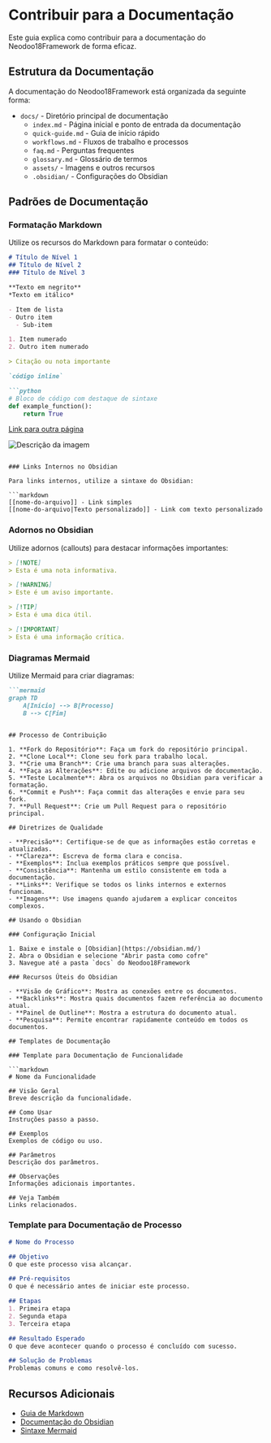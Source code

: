 # Contribuir para a Documentação

Este guia explica como contribuir para a documentação do Neodoo18Framework de forma eficaz.

## Estrutura da Documentação

A documentação do Neodoo18Framework está organizada da seguinte forma:

- `docs/` - Diretório principal de documentação
  - `index.md` - Página inicial e ponto de entrada da documentação
  - `quick-guide.md` - Guia de início rápido
  - `workflows.md` - Fluxos de trabalho e processos
  - `faq.md` - Perguntas frequentes
  - `glossary.md` - Glossário de termos
  - `assets/` - Imagens e outros recursos
  - `.obsidian/` - Configurações do Obsidian

## Padrões de Documentação

### Formatação Markdown

Utilize os recursos do Markdown para formatar o conteúdo:

```markdown
# Título de Nível 1
## Título de Nível 2
### Título de Nível 3

**Texto em negrito**
*Texto em itálico*

- Item de lista
- Outro item
  - Sub-item

1. Item numerado
2. Outro item numerado

> Citação ou nota importante

`código inline`

```python
# Bloco de código com destaque de sintaxe
def example_function():
    return True
```

[Link para outra página](path/to/page.md)

![Descrição da imagem](path/to/image.png)
```

### Links Internos no Obsidian

Para links internos, utilize a sintaxe do Obsidian:

```markdown
[[nome-do-arquivo]] - Link simples
[[nome-do-arquivo|Texto personalizado]] - Link com texto personalizado
```

### Adornos no Obsidian

Utilize adornos (callouts) para destacar informações importantes:

```markdown
> [!NOTE]
> Esta é uma nota informativa.

> [!WARNING]
> Este é um aviso importante.

> [!TIP]
> Esta é uma dica útil.

> [!IMPORTANT]
> Esta é uma informação crítica.
```

### Diagramas Mermaid

Utilize Mermaid para criar diagramas:

```markdown
```mermaid
graph TD
    A[Início] --> B[Processo]
    B --> C[Fim]
```
```

## Processo de Contribuição

1. **Fork do Repositório**: Faça um fork do repositório principal.
2. **Clone Local**: Clone seu fork para trabalho local.
3. **Crie uma Branch**: Crie uma branch para suas alterações.
4. **Faça as Alterações**: Edite ou adicione arquivos de documentação.
5. **Teste Localmente**: Abra os arquivos no Obsidian para verificar a formatação.
6. **Commit e Push**: Faça commit das alterações e envie para seu fork.
7. **Pull Request**: Crie um Pull Request para o repositório principal.

## Diretrizes de Qualidade

- **Precisão**: Certifique-se de que as informações estão corretas e atualizadas.
- **Clareza**: Escreva de forma clara e concisa.
- **Exemplos**: Inclua exemplos práticos sempre que possível.
- **Consistência**: Mantenha um estilo consistente em toda a documentação.
- **Links**: Verifique se todos os links internos e externos funcionam.
- **Imagens**: Use imagens quando ajudarem a explicar conceitos complexos.

## Usando o Obsidian

### Configuração Inicial

1. Baixe e instale o [Obsidian](https://obsidian.md/)
2. Abra o Obsidian e selecione "Abrir pasta como cofre"
3. Navegue até a pasta `docs` do Neodoo18Framework

### Recursos Úteis do Obsidian

- **Visão de Gráfico**: Mostra as conexões entre os documentos.
- **Backlinks**: Mostra quais documentos fazem referência ao documento atual.
- **Painel de Outline**: Mostra a estrutura do documento atual.
- **Pesquisa**: Permite encontrar rapidamente conteúdo em todos os documentos.

## Templates de Documentação

### Template para Documentação de Funcionalidade

```markdown
# Nome da Funcionalidade

## Visão Geral
Breve descrição da funcionalidade.

## Como Usar
Instruções passo a passo.

## Exemplos
Exemplos de código ou uso.

## Parâmetros
Descrição dos parâmetros.

## Observações
Informações adicionais importantes.

## Veja Também
Links relacionados.
```

### Template para Documentação de Processo

```markdown
# Nome do Processo

## Objetivo
O que este processo visa alcançar.

## Pré-requisitos
O que é necessário antes de iniciar este processo.

## Etapas
1. Primeira etapa
2. Segunda etapa
3. Terceira etapa

## Resultado Esperado
O que deve acontecer quando o processo é concluído com sucesso.

## Solução de Problemas
Problemas comuns e como resolvê-los.
```

## Recursos Adicionais

- [Guia de Markdown](https://www.markdownguide.org/)
- [Documentação do Obsidian](https://help.obsidian.md/)
- [Sintaxe Mermaid](https://mermaid-js.github.io/mermaid/#/)
